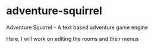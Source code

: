 adventure-squirrel
==================

Adventure Squirrel - A text based adventure game engine

Here, I will work on editing the rooms and their menus
